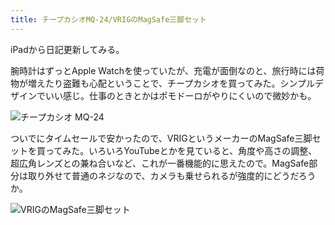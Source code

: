 ```yaml
---
title: チープカシオMQ-24/VRIGのMagSafe三脚セット
---
```


iPadから日記更新してみる。

腕時計はずっとApple Watchを使っていたが、充電が面倒なのと、旅行時には荷物が増えたり盗難も心配ということで、チープカシオを買ってみた。シンプルデザインでいい感じ。仕事のときとかはポモドーロがやりにくいので微妙かも。

![チープカシオ MQ-24](https://ceshmina-photos.s3.ap-northeast-1.amazonaws.com/medium/202406/20240624-2.jpg)

ついでにタイムセールで安かったので、VRIGというメーカーのMagSafe三脚セットを買ってみた。いろいろYouTubeとかを見ていると、角度や高さの調整、超広角レンズとの兼ね合いなど、これが一番機能的に思えたので。MagSafe部分は取り外せて普通のネジなので、カメラも乗せられるが強度的にどうだろうか。

![VRIGのMagSafe三脚セット](https://ceshmina-photos.s3.ap-northeast-1.amazonaws.com/medium/202406/20240624-1.jpg)
